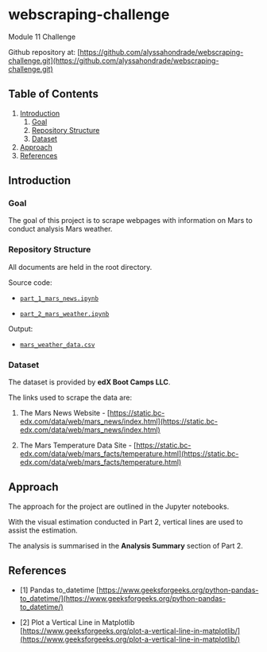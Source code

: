 # webscraping-challenge
Module 11 Challenge

Github repository at: [https://github.com/alyssahondrade/webscraping-challenge.git](https://github.com/alyssahondrade/webscraping-challenge.git)

## Table of Contents
1. [Introduction](https://github.com/alyssahondrade/webscraping-challenge/tree/main#introduction)
    1. [Goal](https://github.com/alyssahondrade/webscraping-challenge/tree/main#goal)
    2. [Repository Structure](https://github.com/alyssahondrade/webscraping-challenge/tree/main#repository-structure)
    3. [Dataset](https://github.com/alyssahondrade/webscraping-challenge/tree/main#dataset)
2. [Approach](https://github.com/alyssahondrade/webscraping-challenge/tree/main#approach)
3. [References](https://github.com/alyssahondrade/webscraping-challenge/tree/main#references)


## Introduction

### Goal
The goal of this project is to scrape webpages with information on Mars to conduct analysis Mars weather.

### Repository Structure
All documents are held in the root directory.

Source code:
- [`part_1_mars_news.ipynb`](https://github.com/alyssahondrade/webscraping-challenge/blob/main/part_1_mars_news.ipynb)

- [`part_2_mars_weather.ipynb`](https://github.com/alyssahondrade/webscraping-challenge/blob/main/part_2_mars_weather.ipynb)

Output:
- [`mars_weather_data.csv`](https://github.com/alyssahondrade/webscraping-challenge/blob/main/mars_weather_data.csv)

### Dataset
The dataset is provided by __edX Boot Camps LLC__.

The links used to scrape the data are:
1. The Mars News Website - [https://static.bc-edx.com/data/web/mars_news/index.html](https://static.bc-edx.com/data/web/mars_news/index.html)

2. The Mars Temperature Data Site - [https://static.bc-edx.com/data/web/mars_facts/temperature.html](https://static.bc-edx.com/data/web/mars_facts/temperature.html)


## Approach
The approach for the project are outlined in the Jupyter notebooks.

With the visual estimation conducted in Part 2, vertical lines are used to assist the estimation.

The analysis is summarised in the __Analysis Summary__ section of Part 2.


## References
- [1] Pandas to_datetime [https://www.geeksforgeeks.org/python-pandas-to_datetime/](https://www.geeksforgeeks.org/python-pandas-to_datetime/)

- [2] Plot a Vertical Line in Matplotlib [https://www.geeksforgeeks.org/plot-a-vertical-line-in-matplotlib/](https://www.geeksforgeeks.org/plot-a-vertical-line-in-matplotlib/)